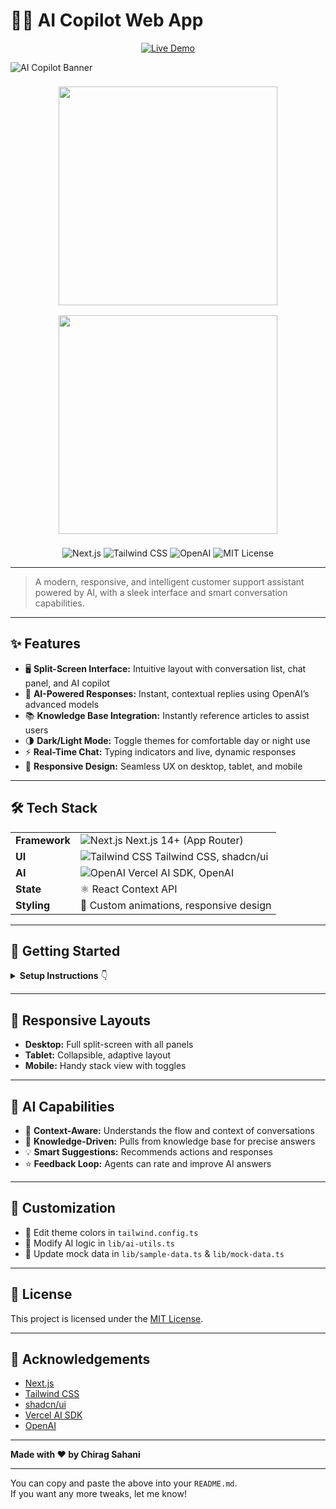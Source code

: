 
# 🤖✨ AI Copilot Web App

<p align="center">
  <a href="https://chirag-copilot.vercel.app/" target="_blank">
    <img src="https://img.shields.io/badge/Live Demo-00C7B7?style=for-the-badge&logo=vercel&logoColor=white" alt="Live Demo" />
  </a>
</p>

![AI Copilot Banner](https://res.cloudinary.com/dlyctssmy/image/upload/v1747659364/ded0bbdd8485e424327257405a86a884_q1ekeh.gif)

<p align="center">
  <img src="https://res.cloudinary.com/dlyctssmy/image/upload/v1747659369/original-5eb2f9967073700b38a31280cc2c32e0_m0tb2u.gif" width="350" style="margin: 8px;" />
  <img src="https://res.cloudinary.com/dlyctssmy/image/upload/v1747659361/1_C7Z3JYA_yScejWcK99ZfGQ_nzz0ad.gif" width="350" style="margin: 8px;" />
</p>

<p align="center">
  <img src="https://img.shields.io/badge/Next.js-14%2B-black?logo=next.js" alt="Next.js" />
  <img src="https://img.shields.io/badge/Tailwind_CSS-2C3E50?style=flat&logo=tailwind-css&logoColor=38B2AC" alt="Tailwind CSS" />
  <img src="https://img.shields.io/badge/OpenAI-API-blue?logo=openai" alt="OpenAI" />
  <img src="https://img.shields.io/badge/MIT-License-brightgreen" alt="MIT License" />
</p>

---

> A modern, responsive, and intelligent customer support assistant powered by AI, with a sleek interface and smart conversation capabilities.

---

## ✨ Features

- 🖥️ **Split-Screen Interface:** Intuitive layout with conversation list, chat panel, and AI copilot  
- 🤖 **AI-Powered Responses:** Instant, contextual replies using OpenAI’s advanced models  
- 📚 **Knowledge Base Integration:** Instantly reference articles to assist users  
- 🌗 **Dark/Light Mode:** Toggle themes for comfortable day or night use  
- ⚡ **Real-Time Chat:** Typing indicators and live, dynamic responses  
- 📱 **Responsive Design:** Seamless UX on desktop, tablet, and mobile  

---

## 🛠️ Tech Stack

|  |  |
|---|---|
| **Framework** | ![Next.js](https://img.shields.io/badge/Next.js-black?logo=next.js) Next.js 14+ (App Router) |
| **UI** | ![Tailwind CSS](https://img.shields.io/badge/Tailwind_CSS-38B2AC?logo=tailwind-css) Tailwind CSS, shadcn/ui |
| **AI** | ![OpenAI](https://img.shields.io/badge/OpenAI%20SDK-blue?logo=openai) Vercel AI SDK, OpenAI |
| **State** | ⚛️ React Context API |
| **Styling** | 🎨 Custom animations, responsive design |

---

## 🚀 Getting Started

<details>
  <summary><strong>Setup Instructions</strong> 👇</summary>

### ✅ Prerequisites

- <img src="https://img.shields.io/badge/Node.js-18%2B-green?logo=node.js" alt="Node.js" /> Node.js 18+
- <img src="https://img.shields.io/badge/OpenAI-API-blue?logo=openai" alt="OpenAI API" /> OpenAI API key

### 🏗️ Installation

```bash
git clone https://github.com/chiragSahani/copilot-web-app.git
cd copilot-web-app
npm install
```

### 🔐 Configure Environment

Create a `.env.local` file and add your OpenAI API key:
```env
OPENAI_API_KEY=your_api_key_here
```

### 🏃 Run the Development Server

```bash
npm run dev
```
Then open [http://localhost:3000](http://localhost:3000) 🚀

</details>

---

## 📱 Responsive Layouts

- **Desktop:** Full split-screen with all panels  
- **Tablet:** Collapsible, adaptive layout  
- **Mobile:** Handy stack view with toggles  

---

## 🧠 AI Capabilities

- 🤔 **Context-Aware:** Understands the flow and context of conversations  
- 🧩 **Knowledge-Driven:** Pulls from knowledge base for precise answers  
- 💡 **Smart Suggestions:** Recommends actions and responses  
- ⭐ **Feedback Loop:** Agents can rate and improve AI answers  

---

## 🎨 Customization

- 🎨 Edit theme colors in `tailwind.config.ts`
- 🤖 Modify AI logic in `lib/ai-utils.ts`
- 🧪 Update mock data in `lib/sample-data.ts` & `lib/mock-data.ts`

---

## 📄 License

This project is licensed under the [MIT License](LICENSE).

---

## 🙏 Acknowledgements

- [Next.js](https://nextjs.org/)  
- [Tailwind CSS](https://tailwindcss.com/)  
- [shadcn/ui](https://ui.shadcn.com/)  
- [Vercel AI SDK](https://sdk.vercel.ai/)  
- [OpenAI](https://openai.com/)  

---

<p align="center">
  
  <b>Made with ❤️ by Chirag Sahani</b>
</p>


---

You can copy and paste the above into your `README.md`.  
If you want any more tweaks, let me know!
